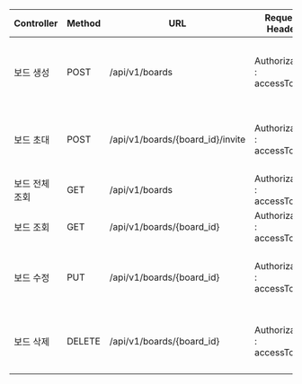 | Controller | Method | URL                              | Request Header              | Response                                  | Request                                                      |
|------------|--------|----------------------------------|-----------------------------|-------------------------------------------|--------------------------------------------------------------|
| 보드 생성      | POST   | /api/v1/boards                   | Authorization : accessToken | { "status" : 201, "message": "보드 생성 성공" } | { "title": "text", "description": "text", "color": "color" } |
| 보드 초대      | POST   | /api/v1/boards/{board_id}/invite | Authorization : accessToken | { "status" : 201, "message": "보드 초대 성공" } |                                                              |
| 보드 전체 조회   | GET    | /api/v1/boards                   | Authorization : accessToken |                                           |                                                              |
| 보드 조회      | GET    | /api/v1/boards/{board_id}        | Authorization : accessToken |                                           |                                                              |
| 보드 수정      | PUT    | /api/v1/boards/{board_id}        | Authorization : accessToken | { "status" : 201, "message": "보드 수정 성공" } | { "status" : 201, "message": "" }                            |
| 보드 삭제      | DELETE | /api/v1/boards/{board_id}        | Authorization : accessToken | { "status" : 201, "message": "보드 삭제 성공" } |                                                              |